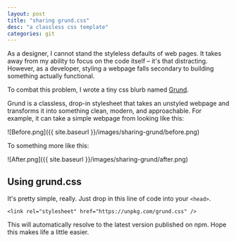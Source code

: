 ```yaml
---
layout: post
title: "sharing grund.css"
desc: "a classless css template"
categories: git
---
```


As a designer, I cannot stand the styleless defaults of web pages. It takes away from my ability to focus on the code itself – it's that distracting. However, as a developer, styling a webpage falls secondary to building something actually functional.

To combat this problem, I wrote a tiny css blurb named [Grund](http://github.com/kjhx/grund/).

Grund is a classless, drop-in stylesheet that takes an unstyled webpage and transforms it into something clean, modern, and approachable. For example, it can take a simple webpage from looking like this:

![Before.png]({{ site.baseurl }}/images/sharing-grund/before.png)

To something more like this:

![After.png]({{ site.baseurl }}/images/sharing-grund/after.png)

## Using grund.css

It's pretty simple, really. Just drop in this line of code into your `<head>`.
```
<link rel="stylesheet" href="https://unpkg.com/grund.css" />
```
This will automatically resolve to the latest version published on npm. Hope this makes life a little easier.
